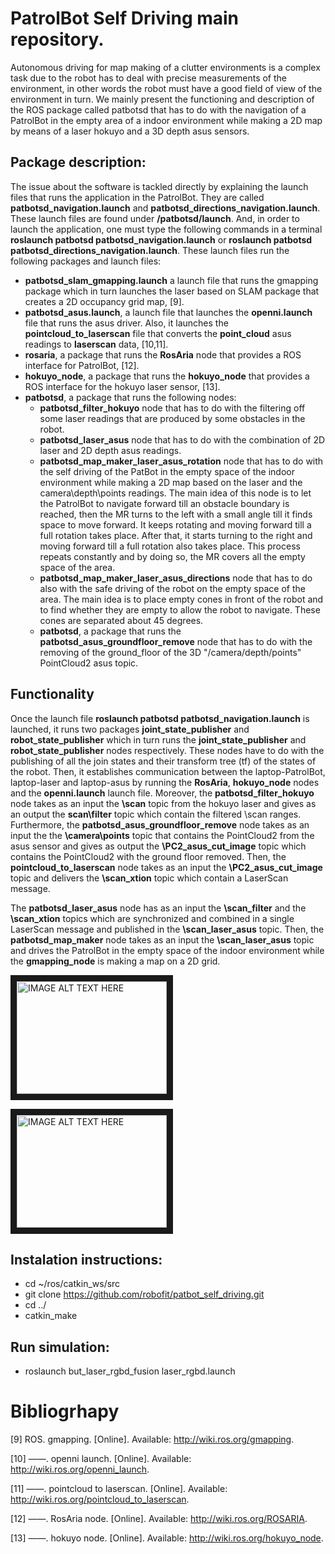 # PatrolBot Self Driving main repository.

Autonomous driving for map making of a clutter environments is a complex task due to the robot has to deal with precise measurements of the environment, in other words the robot must have a good field of view of the environment in turn. We mainly present the functioning and description of the ROS package called patbotsd that has to do with the navigation of a PatrolBot in the empty area of a indoor environment while making a 2D map by means of a laser hokuyo and a 3D depth asus sensors.

## Package description:





The issue about the software is tackled directly by explaining the launch files that runs the application in the PatrolBot. They  are called **patbotsd_navigation.launch** and **patbotsd_directions_navigation.launch**. These launch files are found under **/patbotsd/launch**. And, in order to launch the application, one must type the following commands in a terminal   **roslaunch patbotsd patbotsd_navigation.launch** or **roslaunch patbotsd patbotsd_directions_navigation.launch**. These launch files  run the following packages and launch files: 


* **patbotsd_slam_gmapping.launch** a launch file that  runs the gmapping package which in turn launches the laser based on SLAM package  that creates a 2D occupancy grid map, [9].
* **patbotsd_asus.launch**, a launch file that launches the **openni.launch** file that runs the asus driver. Also, it launches the **pointcloud_to_laserscan** file that converts the **point_cloud** asus readings to **laserscan** data, [10,11].     
* **rosaria**, a package that runs the **RosAria** node that provides a ROS interface for PatrolBot, [12].   
* **hokuyo_node**, a package that runs the **hokuyo_node**  that provides a ROS interface for the hokuyo laser sensor, [13].
* **patbotsd**, a package that runs the following nodes:
     * **patbotsd_filter_hokuyo** node that has to do with the filtering off some laser readings that are produced by some obstacles in the robot. 
     * **patbotsd_laser_asus** node that has to do with the combination of 2D laser and 2D depth asus readings.
     * **patbotsd_map_maker_laser_asus_rotation** node that has to do with the self driving of the PatBot in the empty space of the indoor environment while making a 2D map based on the  laser and the camera\depth\points readings. The main idea of this node is to let the PatrolBot to navigate forward till an obstacle boundary is reached, then the MR turns to the left with a small angle till it finds space to move forward. It keeps rotating and moving forward till a full rotation takes place. After that, it starts turning to the right and moving forward till a full rotation also takes place. This process repeats constantly and by doing so, the MR covers all the empty space of the area.
     * **patbotsd_map_maker_laser_asus_directions** node that has to do also with the safe driving of the robot on the empty space of the area. The main idea is to place empty cones  in front of the robot and to find whether they are empty to allow the robot to navigate. These cones are separated about 45 degrees.  
     * **patbotsd**, a package that runs the  **patbotsd_asus_groundfloor_remove** node that has to do with the removing of the ground_floor of the 3D "/camera/depth/points" PointCloud2 asus topic. 
      
  

      






## Functionality

Once the launch file **roslaunch patbotsd patbotsd_navigation.launch** is launched, it runs two packages **joint_state_publisher** and  **robot_state_publisher** which in turn runs the **joint_state_publisher** and  **robot_state_publisher** nodes respectively. These nodes  have to do with  the publishing of all the join states and their transform tree (tf) of the states of the robot. Then, it establishes communication between the laptop-PatrolBot, laptop-laser and laptop-asus by running the **RosAria**, **hokuyo_node** nodes and the **openni.launch** launch file. Moreover, the **patbotsd_filter_hokuyo** node takes as an input  the **\scan** topic from the hokuyo laser and gives as an output the **scan\filter** topic which contain the filtered \scan ranges.  Furthermore, the **patbotsd_asus_groundfloor_remove** node takes as an input the the **\camera\points** topic that contains the PointCloud2 from the asus sensor and gives as output the **\PC2_asus_cut_image** topic which contains the PointCloud2 with the ground floor removed. Then, the **pointcloud_to_laserscan** node takes as an input the **\PC2_asus_cut_image** topic and delivers the   **\scan_xtion** topic which contain a LaserScan message. 


The **patbotsd_laser_asus** node has as an input the **\scan_filter** and the **\scan_xtion** topics which are synchronized and combined in a single LaserScan message and published in the **\scan_laser_asus** topic. Then, the **patbotsd_map_maker** node takes as an input the **\scan_laser_asus** topic and drives the PatrolBot in the empty space of the indoor environment while the **gmapping_node** is making a  map on a 2D grid. 

<a href="http://www.youtube.com/watch?feature=player_embedded&v=y8OI2HpYXLQ&feature=youtu.be" target="_blank"><img src="http://img.youtube.com/vi/y8OI2HpYXLQ&feature=youtu.be/0.jpg" 
alt="IMAGE ALT TEXT HERE" width="240" height="180" border="10" /></a>


<a href="http://www.youtube.com/watch?feature=player_embedded&v=y8OI2HpYXLQ&feature=youtu.be" target="_blank"><img src="http://img.youtube.com/vi/y8OI2HpYXLQ&feature=youtu.be/0.jpg" 
alt="IMAGE ALT TEXT HERE" width="240" height="180" border="10" /></a>



## Instalation instructions:

*  cd ~/ros/catkin_ws/src 
*  git clone https://github.com/robofit/patbot_self_driving.git 
*  cd ../ 
*  catkin_make 


## Run simulation:
<ul>
  <li> roslaunch but_laser_rgbd_fusion laser_rgbd.launch
</ul>

# Bibliogrhapy



 [9]  ROS. gmapping. [Online]. Available: http://wiki.ros.org/gmapping.
 
[10] ——. openni launch. [Online]. Available: http://wiki.ros.org/openni_launch.

[11] ——. pointcloud to laserscan. [Online]. Available: http://wiki.ros.org/pointcloud_to_laserscan.

[12] ——. RosAria node. [Online]. Available: http://wiki.ros.org/ROSARIA.

[13] ——. hokuyo node. [Online]. Available: http://wiki.ros.org/hokuyo_node.